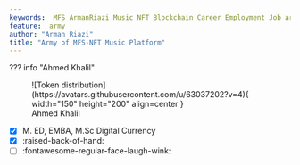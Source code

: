 ```yaml
---
keywords:  MFS ArmanRiazi Music NFT Blockchain Career Employment Job army
feature:  army
author: "Arman Riazi"
title: "Army of MFS-NFT Music Platform"
---
```


??? info "Ahmed Khalil"

<figure markdown>
![Token distribution](https://avatars.githubusercontent.com/u/63037202?v=4){ width="150" height="200" align=center }
<figcaption>Ahmed Khalil</figcaption>
</figure>

- [x]  M. ED, EMBA, M.Sc Digital Currency
- [x] :raised-back-of-hand:
- [ ] :fontawesome-regular-face-laugh-wink:
